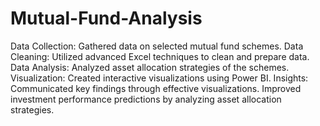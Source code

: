 # Mutual-Fund-Analysis

Data Collection: Gathered data on selected mutual fund schemes.
Data Cleaning: Utilized advanced Excel techniques to clean and prepare data.
Data Analysis: Analyzed asset allocation strategies of the schemes.
Visualization: Created interactive visualizations using Power BI.
Insights: Communicated key findings through effective visualizations.
Improved investment performance predictions by analyzing asset allocation strategies.
